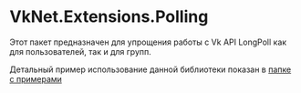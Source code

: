 # VkNet.Extensions.Polling

Этот пакет предназначен для упрощения работы с Vk API LongPoll как для пользователей, так и для групп.

Детальный пример использование данной библиотеки показан в [папке с примерами](./examples/VkNet.Extensions.Polling.Example/)